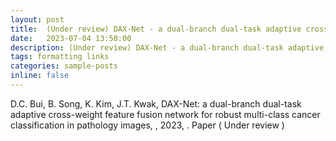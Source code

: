 ```yaml
---
layout: post
title:  (Under review) DAX-Net - a dual-branch dual-task adaptive cross-weight feature fusion network for robust multi-class cancer classification in pathology images
date:   2023-07-04 13:50:00
description: (Under review) DAX-Net - a dual-branch dual-task adaptive cross-weight feature fusion network for robust multi-class cancer classification in pathology images
tags: formatting links
categories: sample-posts
inline: false
---
```


D.C. Bui, B. Song, K. Kim, J.T. Kwak, DAX-Net: a dual-branch dual-task adaptive cross-weight feature fusion network for robust multi-class cancer classification in pathology images, , 2023, . Paper ( Under review )
